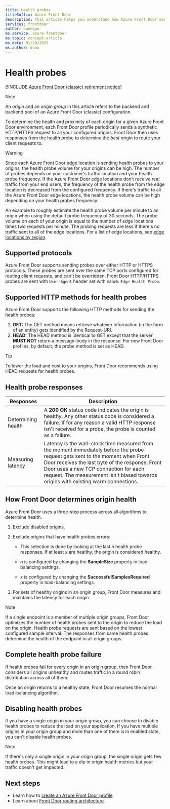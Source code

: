 ```yaml
---
title: Health probes
titleSuffix: Azure Front Door
description: This article helps you understand how Azure Front Door monitors the health of your origins.
services: frontdoor
author: duongau
ms.service: azure-frontdoor
ms.topic: concept-article
ms.date: 01/29/2025
ms.author: duau
---
```


# Health probes

[!INCLUDE [Azure Front Door (classic) retirement notice](../../includes/front-door-classic-retirement.md)]

> [!NOTE]
> An *origin* and an *origin group* in this article refers to the backend and backend pool of an Azure Front Door (classic) configuration.
>

To determine the health and proximity of each origin for a given Azure Front Door environment, each Front Door profile periodically sends a synthetic HTTP/HTTPS request to all your configured origins. Front Door then uses responses from the health probe to determine the *best* origin to route your client requests to. 

> [!WARNING]
> Since each Azure Front Door edge location is sending health probes to your origins, the health probe volume for your origins can be high. The number of probes depends on your customer's traffic location and your health probe frequency. If the Azure Front Door edge locations don’t receive real traffic from your end users, the frequency of the health probe from the edge location is decreased from the configured frequency. If there's traffic to all the Azure Front Door edge locations, the health probe volume can be high depending on your health probes frequency.
>
> An example to roughly estimate the health probe volume per minute to an origin when using the default probe frequency of 30 seconds. The probe volume on each of your origin is equal to the number of edge locations times two requests per minute. The probing requests are less if there's no traffic sent to all of the edge locations. For a list of edge locations, see [edge locations by region](edge-locations-by-region.md).

## Supported protocols

Azure Front Door supports sending probes over either HTTP or HTTPS protocols. These probes are sent over the same TCP ports configured for routing client requests, and can't be overridden. Front Door HTTP/HTTPS probes are sent with `User-Agent` header set with value: `Edge Health Probe`.

## Supported HTTP methods for health probes

Azure Front Door supports the following HTTP methods for sending the health probes:

1. **GET:** The GET method means retrieve whatever information (in the form of an entity) gets identified by the Request-URI.
2. **HEAD:** The HEAD method is identical to GET except that the server **MUST NOT** return a message-body in the response. For new Front Door profiles, by default, the probe method is set as HEAD.

> [!TIP]
> To lower the load and cost to your origins, Front Door recommends using HEAD requests for health probes.

## Health probe responses

| Responses  | Description | 
| ------------- | ------------- |
| Determining health  | A **200 OK** status code indicates the origin is healthy. Any other status code is considered a failure. If for any reason a valid HTTP response isn't received for a probe, the probe is counted as a failure. |
| Measuring latency  | Latency is the wall-clock time measured from the moment immediately before the probe request gets sent to the moment when Front Door receives the last byte of the response. Front Door uses a new TCP connection for each request. The measurement isn't biased towards origins with existing warm connections. |

## How Front Door determines origin health

Azure Front Door uses a three-step process across all algorithms to determine health.

1. Exclude disabled origins.

1. Exclude origins that have health probes errors:

    * This selection is done by looking at the last _n_ health probe responses. If at least _x_ are healthy, the origin is considered healthy.

    * _n_ is configured by changing the **SampleSize** property in load-balancing settings.

    * _x_ is configured by changing the **SuccessfulSamplesRequired** property in load-balancing settings.

1. For sets of healthy origins in an origin group, Front Door measures and maintains the latency for each origin.

> [!NOTE]
> If a single endpoint is a member of multiple origin groups, Front Door optimizes the number of health probes sent to the origin to reduce the load on the origin. Health probe requests are sent based on the lowest configured sample interval. The responses from same health probes determine the health of the endpoint in all origin groups.

## Complete health probe failure

If health probes fail for every origin in an origin group, then Front Door considers all origins unhealthy and routes traffic in a round robin distribution across all of them.

Once an origin returns to a healthy state, Front Door resumes the normal load-balancing algorithm.

## Disabling health probes

If you have a single origin in your origin group, you can choose to disable health probes to reduce the load on your application. If you have multiple origins in your origin group and more than one of them is in enabled state, you can't disable health probes.

> [!NOTE]
> If there's only a single origin in your origin group, the single origin gets few health probes. This might lead to a dip in origin health metrics but your traffic doesn't get impacted.

## Next steps

- Learn how to [create an Azure Front Door profile](create-front-door-portal.md).
- Learn about [Front Door routing architecture](front-door-routing-architecture.md).

